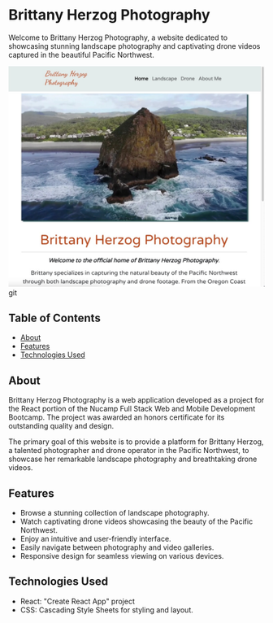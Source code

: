 # Brittany Herzog Photography

Welcome to Brittany Herzog Photography, a website dedicated to showcasing stunning landscape photography and captivating drone videos captured in the beautiful Pacific Northwest.

![Brittany Herzog Photography Screenshot](./src/app/img/Screenshot%202023-02-28%20at%207.10.53%20PM.jpeg)
git 
## Table of Contents
- [About](#about)
- [Features](#features)
- [Technologies Used](#technologies-used)

## About

Brittany Herzog Photography is a web application developed as a project for the React portion of the Nucamp Full Stack Web and Mobile Development Bootcamp. The project was awarded an honors certificate for its outstanding quality and design.

The primary goal of this website is to provide a platform for Brittany Herzog, a talented photographer and drone operator in the Pacific Northwest, to showcase her remarkable landscape photography and breathtaking drone videos.

## Features

- Browse a stunning collection of landscape photography.
- Watch captivating drone videos showcasing the beauty of the Pacific Northwest.
- Enjoy an intuitive and user-friendly interface.
- Easily navigate between photography and video galleries.
- Responsive design for seamless viewing on various devices.

## Technologies Used

- React: "Create React App" project
- CSS: Cascading Style Sheets for styling and layout.